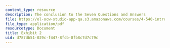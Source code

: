 ```yaml
---
content_type: resource
description: The conclusion to the Seven Questions and Answers
file: https://ol-ocw-studio-app-qa.s3.amazonaws.com/courses/4-540-introduction-to-shape-grammars-i-fall-2018/d787db51029cf4478fcb8fb8c7d7c79c_MIT4_540F18_exhibit2.pdf
file_type: application/pdf
resourcetype: Document
title: Exhibit 2
uid: d787db51-029c-f447-8fcb-8fb8c7d7c79c
---
```

